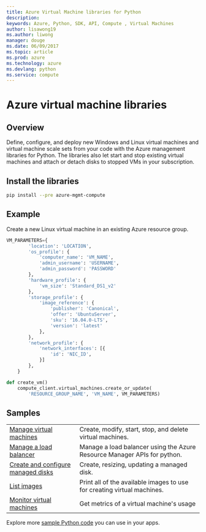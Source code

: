 ```yaml
---
title: Azure Virtual Machine libraries for Python
description: 
keywords: Azure, Python, SDK, API, Compute , Virtual Machines
author: lisawong19
ms.author: liwong
manager: douge
ms.date: 06/09/2017
ms.topic: article
ms.prod: azure
ms.technology: azure
ms.devlang: python
ms.service: compute
---
```


# Azure virtual machine libraries

## Overview

Define, configure, and deploy new Windows and Linux virtual machines and virtual machine scale sets from your code with the Azure management libraries for Python. The libraries also let start and stop existing virtual machines and attach or detach disks to stopped VMs in your subscription.

## Install the libraries
```bash
pip install --pre azure-mgmt-compute 
```   

## Example

Create a new Linux virtual machine in an existing Azure resource group.

```python
VM_PARAMETERS={
        'location': 'LOCATION',
        'os_profile': {
            'computer_name': 'VM_NAME',
            'admin_username': 'USERNAME',
            'admin_password': 'PASSWORD'
        },
        'hardware_profile': {
            'vm_size': 'Standard_DS1_v2'
        },
        'storage_profile': {
            'image_reference': {
                'publisher': 'Canonical',
                'offer': 'UbuntuServer',
                'sku': '16.04.0-LTS',
                'version': 'latest'
            },
        },
        'network_profile': {
            'network_interfaces': [{
                'id': 'NIC_ID',
            }]
        },
    }

def create_vm()
    compute_client.virtual_machines.create_or_update(
        'RESOURCE_GROUP_NAME', 'VM_NAME', VM_PARAMETERS)
```

## Samples

| || 
|---|---|
| [Manage virtual machines][1] | Create, modify, start, stop, and delete virtual machines. |
| [Manage a load balancer][2] | Manage a load balancer using the Azure Resource Manager APIs for python. |
| [Create and configure managed disks][3] | Create, resizing, updating a managed disk.|
| [List images][4] | Print all of the available images to use for creating virtual machines.| 
| [Monitor virtual machines][5] |Get metrics of a virtual machine's usage | 

[1]: https://azure.microsoft.com/resources/samples/virtual-machines-python-manage/
[2]: https://azure.microsoft.com/resources/samples/network-python-manage-loadbalancer
[3]: python-sdk-azure-samples-managed-disks.md
[4]: python-sdk-azure-samples-list-images.md
[5]: python-sdk-azure-samples-monitor-vms.md


Explore more [sample Python code](https://azure.microsoft.com/resources/samples/?platform=python) you can use in your apps.